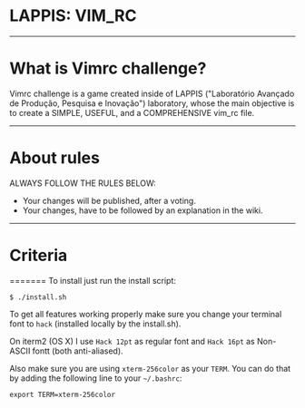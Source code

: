 # LAPPIS: VIM_RC

----
# What is Vimrc challenge?

Vimrc challenge is a game created inside of LAPPIS ("Laboratório Avançado de 
Produção, Pesquisa e Inovação") laboratory, whose the main objective is to 
create a SIMPLE, USEFUL, and a COMPREHENSIVE vim_rc file.

----
# About rules

ALWAYS FOLLOW THE RULES BELOW:
* Your changes will be published, after a voting.
* Your changes, have to be followed by an explanation in the wiki. 

----
# Criteria

=======
To install just run the install script:

```
$ ./install.sh
```

To get all features working properly make sure you change your terminal font to ``hack`` (installed locally by the install.sh).

On iterm2 (OS X) I use ``Hack 12pt`` as regular font and ``Hack 16pt`` as Non-ASCII fontt (both anti-aliased).

Also make sure you are using ``xterm-256color`` as your ``TERM``. You can do that by adding the following line to your ``~/.bashrc``:

```
export TERM=xterm-256color
```

